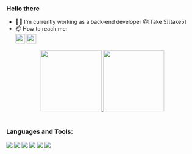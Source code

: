 ### Hello there 

- 👨‍💻 I'm currently working as a back-end developer @[Take 5][take5]
- 📫 How to reach me:  
<a href="(www.linkedin.com/in/gustavo-dm/"><img height ="25em"
            src="https://img.shields.io/badge/LinkedIn-0077B5?style=for-the-badge&logo=linkedin&logoColor=white" /></a>
        <a href="(mailto:gustavothemoraes@gmail.com"><img height ="25em"
            src="https://img.shields.io/badge/Gmail-D14836?style=for-the-badge&logo=gmail&logoColor=white" /></a>

<div align="center">
    <a href="https://github.com/gustavo-dm">
        <img height="160em"
            src="https://github-readme-stats-beryl.vercel.app/api?username=gustavo-dm&show_icons=true&theme=gotham&include_all_commits=true&count_private=true" />
        <img height="160em"
            src="https://github-readme-stats-beryl.vercel.app/api/top-langs/?username=gustavo-dm&layout=compact&langs_count=7&theme=gotham" />
    </a>
</div>

<br />

### Languages and Tools:
![](https://img.shields.io/badge/CODE-Python-brightgreen)
![](https://img.shields.io/badge/Tools-VSCode-informational?style=flat&logo=visual-studio-code&logoColor=white&color=007ACC)
![](https://img.shields.io/badge/Tools-Git-informational?style=flat&logo=git&logoColor=white&color=F05032)
![](https://img.shields.io/badge/Tools-Github-informational?style=flat&logo=github&logoColor=white&color=181717)
![](https://img.shields.io/badge/CODE-PL--SQL-blue)
![](https://img.shields.io/badge/CODE-Javascript-lightgrey)
